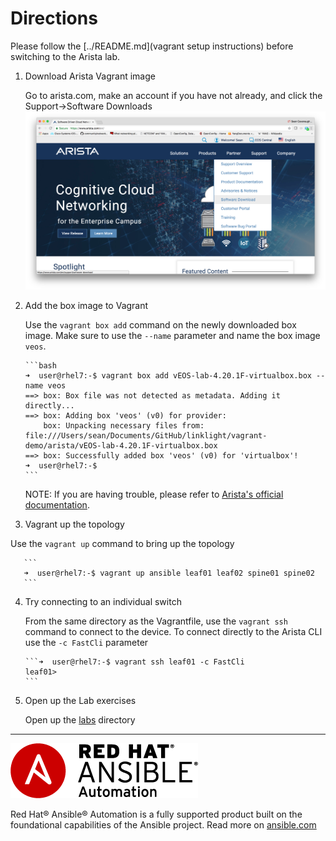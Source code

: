 # Directions

Please follow the [../README.md](vagrant setup instructions) before switching to the Arista lab.

1. Download Arista Vagrant image

   Go to arista.com, make an account if you have not already, and click the Support->Software Downloads ![screenshot](download.png)

2. Add the box image to Vagrant

   Use the `vagrant box add` command on the newly downloaded box image.  Make sure to use the `--name` parameter and name the box image `veos`.

       ```bash
       ➜  user@rhel7:-$ vagrant box add vEOS-lab-4.20.1F-virtualbox.box --name veos
       ==> box: Box file was not detected as metadata. Adding it directly...
       ==> box: Adding box 'veos' (v0) for provider:
           box: Unpacking necessary files from:        file:///Users/sean/Documents/GitHub/linklight/vagrant-demo/arista/vEOS-lab-4.20.1F-virtualbox.box
       ==> box: Successfully added box 'veos' (v0) for 'virtualbox'!
       ➜  user@rhel7:-$
       ```

   NOTE: If you are having trouble, please refer to [Arista's official documentation](https://eos.arista.com/using-veos-with-vagrant-and-virtualbox/).

3.  Vagrant up the topology

   Use the `vagrant up` command to bring up the topology

       ```
       ➜  user@rhel7:-$ vagrant up ansible leaf01 leaf02 spine01 spine02
       ```

4. Try connecting to an individual switch

   From the same directory as the Vagrantfile, use the `vagrant ssh` command to connect to the device.  To connect directly to the Arista CLI use the `-c FastCli` parameter

       ```➜  user@rhel7:-$ vagrant ssh leaf01 -c FastCli
       leaf01>
       ```

5. Open up the Lab exercises

   Open up the [labs](./labs) directory

 ---
![Red Hat Ansible Automation](../../images/rh-ansible-automation.png)

Red Hat® Ansible® Automation is a fully supported product built on the foundational capabilities of the Ansible project. Read more on [ansible.com](https://www.ansible.com/overview/networking)

